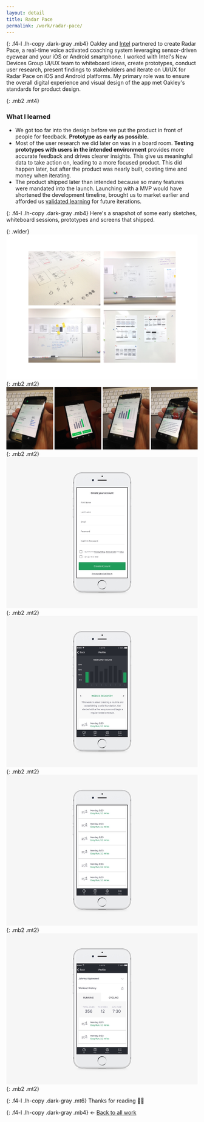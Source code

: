 ```yaml
---
layout: detail
title: Radar Pace
permalink: /work/radar-pace/
---
```


{: .f4-l .lh-copy .dark-gray .mb4}
Oakley and [Intel](http://intel.com) partnered to create Radar Pace, a real-time voice activated coaching system leveraging sensor-driven eyewear and your iOS or Android smartphone. I worked with Intel's New Devices Group UI/UX team to whiteboard ideas, create prototypes, conduct user research, present findings to stakeholders and iterate on UI/UX for Radar Pace on iOS and Android platforms. My primary role was to ensure the overall digital experience and visual design of the app met Oakley's standards for product design.

{: .mb2 .mt4}
### What I learned

- We got too far into the design before we put the product in front of people for feedback. **Prototype as early as possible.**
- Most of the user research we did later on was in a board room. **Testing prototypes with users in the intended environment** provides more accurate feedback and drives clearer insights. This give us meaningful data to take action on, leading to a more focused product. This did happen later, but after the product was nearly built, costing time and money when iterating.
- The product shipped later than intended because so many features were mandated into the launch. Launching with a MVP would have shortened the development timeline, brought us to market earlier and afforded us [validated learning](http://theleanstartup.com/principles) for future iterations.

{: .f4-l .lh-copy .dark-gray .mb4}
Here's a snapshot of some early sketches, whiteboard sessions, prototypes and screens that shipped.

{: .wider}
![Early Whiteboards](/assets/img/oakley/radar-pace-08.jpg "Early Whiteboards"){: .mb2 .mt2}
![Early Whiteboards](/assets/img/oakley/radar-pace-07.jpg "Early Whiteboards"){: .mb2 .mt2}
![Sign Up Screen](/assets/img/oakley/radar-pace-01.jpg "Sign Up Screen"){: .mb2 .mt2}
![Plan](/assets/img/oakley/radar-pace-02.jpg "Plan"){: .mb2 .mt2}
![Plan](/assets/img/oakley/radar-pace-03.jpg "Plan"){: .mb2 .mt2}
![Profile](/assets/img/oakley/radar-pace-04.jpg "Profile"){: .mb2 .mt2}

{: .f4-l .lh-copy .dark-gray .mt6}
Thanks for reading 🙏🏻

{: .f4-l .lh-copy .dark-gray .mb4}
&larr; [Back to all work](/work)
